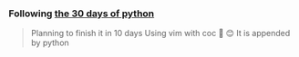 ### Following [ the 30 days of python ](https://github.com/Asabeneh/30-Days-Of-Python)
>Planning to finish it in 10 days
> Using vim with coc 🐶
>:blush:
It is appended by python